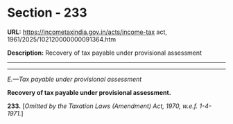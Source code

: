 # Section - 233

**URL:** https://incometaxindia.gov.in/acts/income-tax act, 1961/2025/102120000000091364.htm

**Description:** Recovery of tax payable under provisional assessment

---

****

_E.—Tax payable under provisional assessment_

**Recovery of tax payable under provisional assessment.**

**233.** [_Omitted by the Taxation Laws (Amendment) Act, 1970, w.e.f. 1-4-1971._]